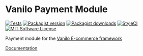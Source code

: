 # Vanilo Payment Module

[![Tests](https://img.shields.io/github/workflow/status/vanilophp/payment/tests/master?style=flat-square)](https://github.com/vanilophp/payment/actions?query=workflow%3Atests)
[![Packagist version](https://img.shields.io/packagist/v/vanilo/payment.svg?style=flat-square)](https://packagist.org/packages/vanilo/payment)
[![Packagist downloads](https://img.shields.io/packagist/dt/vanilo/payment.svg?style=flat-square)](https://packagist.org/packages/vanilo/payment)
[![StyleCI](https://styleci.io/repos/228569768/shield?branch=master)](https://styleci.io/repos/228569768)
[![MIT Software License](https://img.shields.io/badge/license-MIT-blue.svg?style=flat-square)](LICENSE.md)

Payment module for the [Vanilo E-commerce framework](https://vanilo.io)

[Documentation](https://vanilo.io/docs/master/payments)
